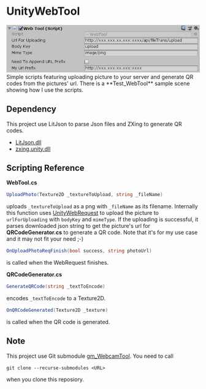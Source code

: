 # UnityWebTool
<img src="https://github.com/GimChuang/UnityWebTool/blob/master/readme_information/WebTool_Component.png">
Simple scripts featuring uploading picture to your server and generate QR codes from the pictures' url.
There is a **Test_WebTool** sample scene showing how I use the scripts.

Dependency
---
This project use LitJson to parse Json files and ZXing to generate QR codes.
- [LitJson.dll](https://github.com/GimChuang/UnityWebTool/blob/master/Assets/Plugins/LitJson.dll)
- [zxing.unity.dll](https://github.com/GimChuang/UnityWebTool/blob/master/Assets/Plugins/zxing.unity.dll)

Scripting Reference
---
**WebTool.cs**
```csharp
UploadPhoto(Texture2D _textureToUpload, string _fileName)
```
uploads `_textureToUpload` as a png with `_fileName` as its filename. Internally this function uses [UnityWebRequest](https://docs.unity3d.com/2018.2/Documentation/ScriptReference/Networking.UnityWebRequest.html) to upload the picture to `urlForUploading` with `bodyKey` and `mimeType`. 
If the uploading is successful, it parses downloaded json string to get the picture's url for **QRCodeGenerator.cs** to generate a QR code. Note that it's for my use case and it may not fit your need ;-)
```csharp
OnUploadPhotoReqFinish(bool success, string photoUrl)
```
is called when the WebRequest finishes.

**QRCodeGenerator.cs**
```csharp
GenerateQRCode(string _textToEncode)
```
encodes `_textToEncode` to a Texture2D.
```csharp
OnQRCodeGenerated(Texture2D _texture)
```
is called when the QR code is generated.

Note
---
This project use Git submodule [gm_WebcamTool](https://github.com/GimChuang/gm_WebcamTool). You need to call
```
git clone --recurse-submodules <URL>
``` 
when you clone this reposiory.
